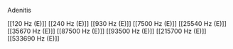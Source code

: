 Adenitis

[[120 Hz (E)]]
[[240 Hz (E)]]
[[930 Hz (E)]]
[[7500 Hz (E)]]
[[25540 Hz (E)]]
[[35670 Hz (E)]]
[[87500 Hz (E)]]
[[93500 Hz (E)]]
[[215700 Hz (E)]]
[[533690 Hz (E)]]